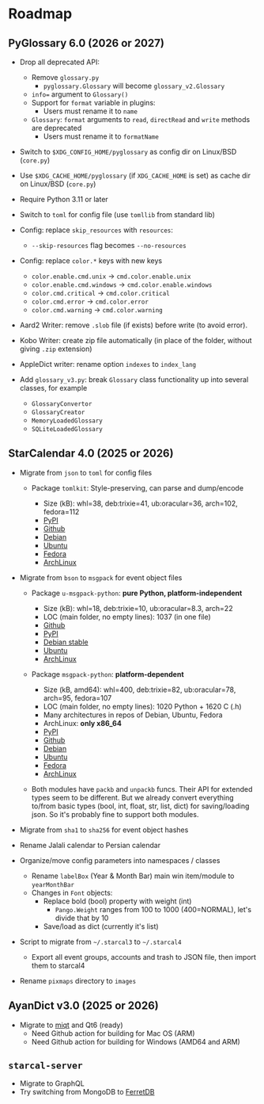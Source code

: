 # Roadmap

## PyGlossary 6.0 (2026 or 2027)

- Drop all deprecated API:

  - Remove `glossary.py`
    - `pyglossary.Glossary` will become `glossary_v2.Glossary`
  - `info=` argument to `Glossary()`
  - Support for `format` variable in plugins:
    - Users must rename it to `name`
  - `Glossary`: `format` arguments to `read`, `directRead` and `write` methods are deprecated
    - Users must rename it to `formatName`

- Switch to `$XDG_CONFIG_HOME/pyglossary` as config dir on Linux/BSD (`core.py`)

- Use `$XDG_CACHE_HOME/pyglossary` (if `XDG_CACHE_HOME` is set) as cache dir on Linux/BSD (`core.py`)

- Require Python 3.11 or later

- Switch to `toml` for config file (use `tomllib` from standard lib)

- Config: replace `skip_resources` with `resources`:

  - `--skip-resources` flag becomes `--no-resources`

- Config: replace `color.*` keys with new keys

  - `color.enable.cmd.unix` -> `cmd.color.enable.unix`
  - `color.enable.cmd.windows` -> `cmd.color.enable.windows`
  - `color.cmd.critical` -> `cmd.color.critical`
  - `color.cmd.error` -> `cmd.color.error`
  - `color.cmd.warning` -> `cmd.color.warning`

- Aard2 Writer: remove `.slob` file (if exists) before write (to avoid error).

- Kobo Writer: create zip file automatically (in place of the folder, without giving `.zip` extension)

- AppleDict writer: rename option `indexes` to `index_lang`

- Add `glossary_v3.py`: break `Glossary` class functionality up into several classes, for example

  - `GlossaryConvertor`
  - `GlossaryCreator`
  - `MemoryLoadedGlossary`
  - `SQLiteLoadedGlossary`

## StarCalendar 4.0 (2025 or 2026)

- Migrate from `json` to `toml` for config files

  - Package `tomlkit`: Style-preserving, can parse and dump/encode

    - Size (kB): whl=38, deb:trixie=41, ub:oracular=36, arch=102, fedora=112
    - [PyPI](https://pypi.org/project/tomlkit)
    - [Github](https://github.com/python-poetry/tomlkit)
    - [Debian](https://packages.debian.org/bookworm/python3-tomlkit)
    - [Ubuntu](https://packages.ubuntu.com/oracular/python3-tomlkit)
    - [Fedora](https://packages.fedoraproject.org/pkgs/python-tomlkit/python3-tomlkit/)
    - [ArchLinux](https://archlinux.org/packages/extra/any/python-tomlkit/)

- Migrate from `bson` to `msgpack` for event object files

  - Package `u-msgpack-python`: **pure Python, platform-independent**

    - Size (kB): whl=18, deb:trixie=10, ub:oracular=8.3, arch=22
    - LOC (main folder, no empty lines): 1037 (in one file)
    - [Github](https://github.com/vsergeev/u-msgpack-python)
    - [PyPI](https://pypi.org/project/u-msgpack-python/)
    - [Debian stable](https://packages.debian.org/bookworm/python3-u-msgpack)
    - [Ubuntu](https://packages.ubuntu.com/oracular/python3-u-msgpack)
    - [ArchLinux](https://archlinux.org/packages/extra/any/python-u-msgpack/)

  - Package `msgpack-python`: **platform-dependent**

    - Size (kB, amd64): whl=400, deb:trixie=82, ub:oracular=78, arch=95, fedora=107
    - LOC (main folder, no empty lines): 1020 Python + 1620 C (.h)
    - Many architectures in repos of Debian, Ubuntu, Fedora
    - ArchLinux: **only x86_64**
    - [PyPI](https://pypi.org/project/msgpack/)
    - [Github](https://github.com/msgpack/msgpack-python)
    - [Debian](https://packages.debian.org/bookworm/python3-msgpack)
    - [Ubuntu](https://packages.ubuntu.com/oracular/python3-msgpack)
    - [Fedora](https://packages.fedoraproject.org/pkgs/python-msgpack/python3-msgpack/)
    - [ArchLinux](https://archlinux.org/packages/extra/x86_64/python-msgpack/)

  - Both modules have `packb` and `unpackb` funcs. Their API for extended types seem to be different. But we already convert everything to/from basic types (bool, int, float, str, list, dict) for saving/loading json. So it's probably fine to support both modules.

- Migrate from `sha1` to `sha256` for event object hashes

- Rename Jalali calendar to Persian calendar

- Organize/move config parameters into namespaces / classes

  - Rename `labelBox` (Year & Month Bar) main win item/module to `yearMonthBar`
  - Changes in `Font` objects:
    - Replace bold (bool) property with weight (int)
      - `Pango.Weight` ranges from 100 to 1000 (400=NORMAL), let's divide that by 10
    - Save/load as dict (currently it's list)

- Script to migrate from `~/.starcal3` to `~/.starcal4`

  - Export all event groups, accounts and trash to JSON file, then import them to starcal4

- Rename `pixmaps` directory to `images`

## AyanDict v3.0 (2025 or 2026)

- Migrate to [miqt](https://github.com/mappu/miqt) and Qt6 (ready)
  - Need Github action for building for Mac OS (ARM)
  - Need Github action for building for Windows (AMD64 and ARM)

## `starcal-server`

- Migrate to GraphQL
- Try switching from MongoDB to [FerretDB](https://github.com/FerretDB/FerretDB)
